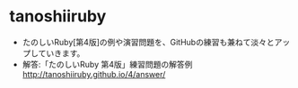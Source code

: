 # tanoshiiruby

 - たのしいRuby[第4版]の例や演習問題を、GitHubの練習も兼ねて淡々とアップしていきます。
 - 解答:「たのしいRuby 第4版」練習問題の解答例
http://tanoshiiruby.github.io/4/answer/
